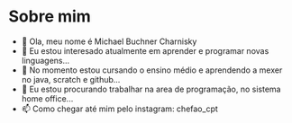 #   Sobre mim
- 👋 Ola, meu nome é Michael Buchner Charnisky
- 👀 Eu estou interesado atualmente em aprender e programar novas linguagens...
- 🌱 No momento estou cursando o ensino médio e aprendendo a mexer no java, scratch e github...
- 💞️ Eu estou procurando trabalhar na area de programação, no sistema home office...
- 📫 Como chegar até mim pelo instagram: chefao_cpt 

